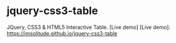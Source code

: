 # jquery-css3-table
JQuery, CSS3 & HTML5 Interactive Table.
[Live demo]
[Live demo]: <https://imsolitude.github.io/jquery-css3-table>
